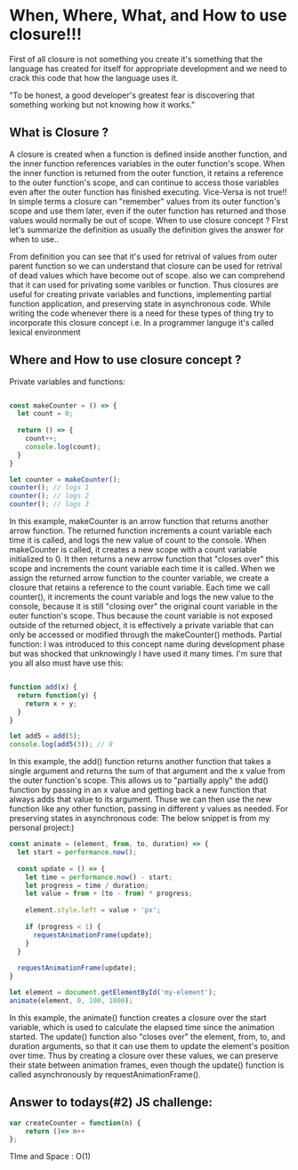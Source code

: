 # When, Where, What, and How to use closure!!!
First of all closure is not something you create it's something that the language has created for itself for appropriate development and we need to crack this code that how the language uses it.

"To be honest, a good developer's greatest fear is discovering that something working but not knowing how it works."

## What is Closure ?
A closure is created when a function is defined inside another function, and the inner function references variables in the outer function's scope. When the inner function is returned from the outer function, it retains a reference to the outer function's scope, and can continue to access those variables even after the outer function has finished executing. Vice-Versa is not true!!
In simple terms a closure can "remember" values from its outer function's scope and use them later, even if the outer function has returned and those values would normally be out of scope.
When to use closure concept ?
FIrst let's summarize the definition as usually the definition gives the answer for when to use..

From definition you can see that it's used for retrival of values from outer parent function so we can understand that closure can be used for retrival of dead values which have become out of scope. also we can comprehend that it can used for privating some varibles or function.
Thus closures are useful for creating private variables and functions, implementing partial function application, and preserving state in asynchronous code.
While writing the code whenever there is a need for these types of thing try to incorporate this closure concept i.e. In a programmer languge it's called lexical environment
## Where and How to use closure concept ?
Private variables and functions:
```javascript

const makeCounter = () => {
  let count = 0;
  
  return () => {
    count++;
    console.log(count);
  }
}

let counter = makeCounter();
counter(); // logs 1
counter(); // logs 2
counter(); // logs 3

```
In this example, makeCounter is an arrow function that returns another arrow function. The returned function increments a count variable each time it is called, and logs the new value of count to the console.
When makeCounter is called, it creates a new scope with a count variable initialized to 0. It then returns a new arrow function that "closes over" this scope and increments the count variable each time it is called.
When we assign the returned arrow function to the counter variable, we create a closure that retains a reference to the count variable.
Each time we call counter(), it increments the count variable and logs the new value to the console, because it is still "closing over" the original count variable in the outer function's scope.
Thus because the count variable is not exposed outside of the returned object, it is effectively a private variable that can only be accessed or modified through the makeCounter() methods.
Partial function:
I was introduced to this concept name during development phase but was shocked that unknowingly I have used it many times. I'm sure that you all also must have use this:
```javascript

function add(x) {
  return function(y) {
    return x + y;
  }
}

let add5 = add(5);
console.log(add5(3)); // 8
```
In this example, the add() function returns another function that takes a single argument and returns the sum of that argument and the x value from the outer function's scope.
This allows us to "partially apply" the add() function by passing in an x value and getting back a new function that always adds that value to its argument.
Thuse we can then use the new function like any other function, passing in different y values as needed.
For preserving states in asynchronous code:
The below snippet is from my personal project:)
```javascript
const animate = (element, from, to, duration) => {
  let start = performance.now();
  
  const update = () => {
    let time = performance.now() - start;
    let progress = time / duration;
    let value = from + (to - from) * progress;
    
    element.style.left = value + 'px';
    
    if (progress < 1) {
      requestAnimationFrame(update);
    }
  }
  
  requestAnimationFrame(update);
}

let element = document.getElementById('my-element');
animate(element, 0, 100, 1000);
```
In this example, the animate() function creates a closure over the start variable, which is used to calculate the elapsed time since the animation started.
The update() function also "closes over" the element, from, to, and duration arguments, so that it can use them to update the element's position over time.
Thus by creating a closure over these values, we can preserve their state between animation frames, even though the update() function is called asynchronously by requestAnimationFrame().
## Answer to todays(#2) JS challenge:
```javascript
var createCounter = function(n) {
    return ()=> n++
};
```
TIme and Space : O(1)
